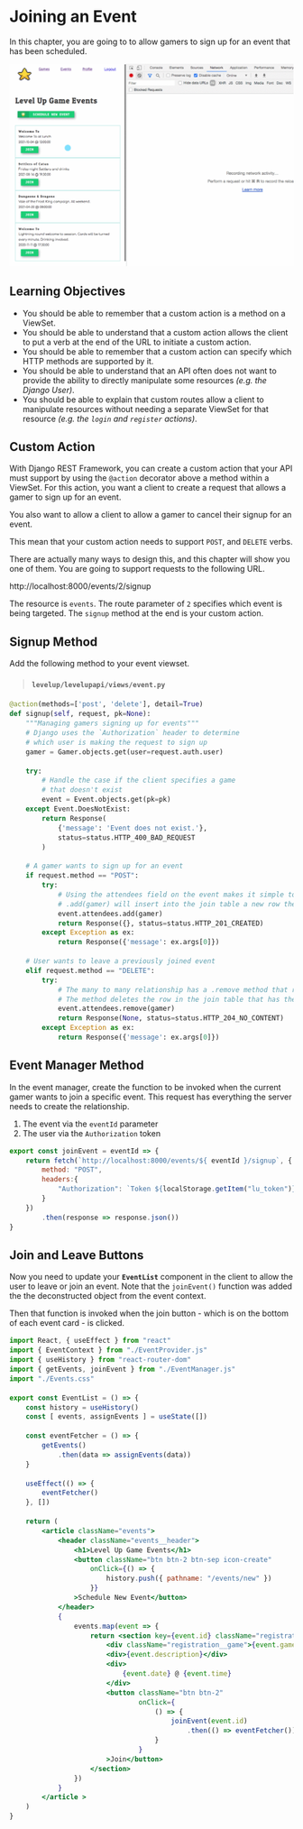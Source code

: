 # Joining an Event

In this chapter, you are going to to allow gamers to sign up for an event that has been scheduled.

![animation showing joining an event](./images/levelup-join.gif)

## Learning Objectives

* You should be able to remember that a custom action is a method on a ViewSet.
* You should be able to understand that a custom action allows the client to put a verb at the end of the URL to initiate a custom action.
* You should be able to remember that a custom action can specify which HTTP methods are supported by it.
* You should be able to understand that an API often does not want to provide the ability to directly manipulate some resources _(e.g. the Django User)_.
* You should be able to explain that custom routes allow a client to manipulate resources without needing a separate ViewSet for that resource _(e.g. the `login` and `register` actions)_.


## Custom Action

With Django REST Framework, you can create a custom action that your API must support by using the `@action` decorator above a method within a ViewSet. For this action, you want a client to create a request that allows a gamer to sign up for an event.

You also want to allow a client to allow a gamer to cancel their signup for an event.

This mean that your custom action needs to support `POST`, and `DELETE` verbs.

There are actually many ways to design this, and this chapter will show you one of them. You are going to support requests to the following URL.

http://localhost:8000/events/2/signup

The resource is `events`. The route parameter of `2` specifies which event is being targeted. The `signup` method at the end is your custom action.

## Signup Method

Add the following method to your event viewset.

> #### `levelup/levelupapi/views/event.py`

```py
@action(methods=['post', 'delete'], detail=True)
def signup(self, request, pk=None):
    """Managing gamers signing up for events"""
    # Django uses the `Authorization` header to determine
    # which user is making the request to sign up
    gamer = Gamer.objects.get(user=request.auth.user)

    try:
        # Handle the case if the client specifies a game
        # that doesn't exist
        event = Event.objects.get(pk=pk)
    except Event.DoesNotExist:
        return Response(
            {'message': 'Event does not exist.'},
            status=status.HTTP_400_BAD_REQUEST
        )

    # A gamer wants to sign up for an event
    if request.method == "POST":
        try:
            # Using the attendees field on the event makes it simple to add a gamer to the event
            # .add(gamer) will insert into the join table a new row the gamer_id and the event_id
            event.attendees.add(gamer)
            return Response({}, status=status.HTTP_201_CREATED)
        except Exception as ex:
            return Response({'message': ex.args[0]})

    # User wants to leave a previously joined event
    elif request.method == "DELETE":
        try:
            # The many to many relationship has a .remove method that removes the gamer from the attendees list
            # The method deletes the row in the join table that has the gamer_id and event_id
            event.attendees.remove(gamer)
            return Response(None, status=status.HTTP_204_NO_CONTENT)
        except Exception as ex:
            return Response({'message': ex.args[0]})
```

## Event Manager Method

In the event manager, create the function to be invoked when the current gamer wants to join a specific event. This request has everything the server needs to create the relationship.

1. The event via the `eventId` parameter
1. The user via the `Authorization` token

```js
export const joinEvent = eventId => {
    return fetch(`http://localhost:8000/events/${ eventId }/signup`, {
        method: "POST",
        headers:{
            "Authorization": `Token ${localStorage.getItem("lu_token")}`
        }
    })
        .then(response => response.json())
}
```

## Join and Leave Buttons

Now you need to update your **`EventList`** component in the client to allow the user to leave or join an event. Note that the `joinEvent()` function was added the the deconstructed object from the event context.

Then that function is invoked when the join button - which is on the bottom of each event card - is clicked.

```jsx
import React, { useEffect } from "react"
import { EventContext } from "./EventProvider.js"
import { useHistory } from "react-router-dom"
import { getEvents, joinEvent } from "./EventManager.js"
import "./Events.css"

export const EventList = () => {
    const history = useHistory()
    const [ events, assignEvents ] = useState([])

    const eventFetcher = () => {
        getEvents()
            .then(data => assignEvents(data))
    }

    useEffect(() => {
        eventFetcher()
    }, [])

    return (
        <article className="events">
            <header className="events__header">
                <h1>Level Up Game Events</h1>
                <button className="btn btn-2 btn-sep icon-create"
                    onClick={() => {
                        history.push({ pathname: "/events/new" })
                    }}
                >Schedule New Event</button>
            </header>
            {
                events.map(event => {
                    return <section key={event.id} className="registration">
                        <div className="registration__game">{event.game.title}</div>
                        <div>{event.description}</div>
                        <div>
                            {event.date} @ {event.time}
                        </div>
                        <button className="btn btn-2"
                                onClick={
                                    () => {
                                        joinEvent(event.id)
                                            .then(() => eventFetcher())
                                    }
                                }
                        >Join</button>
                    </section>
                })
            }
        </article >
    )
}
```
